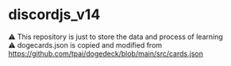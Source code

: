 # discordjs_v14
⚠️ This repository is just to store the data and process of learning \
⚠️ dogecards.json is copied and modified from https://github.com/tpai/dogedeck/blob/main/src/cards.json
